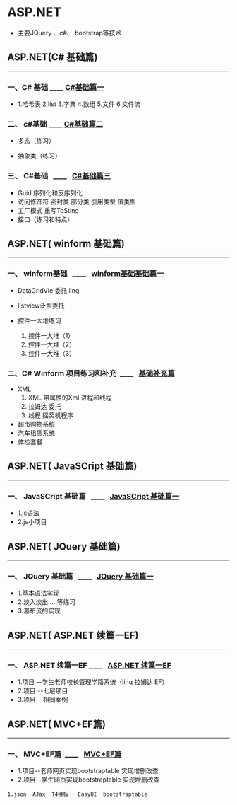 # ASP.NET

 - 主要JQuery 、c#、 bootstrap等技术

## ASP.NET(C# 基础篇)
- - - - -

### 一、C# 基础   ____ [C#基础篇一](https://github.com/Sevenbaby1/ASP.NET/tree/master/ASP.NET%E5%9F%BA%E7%A1%80%E7%AF%87%E4%B8%80/MyProject1  "C#基础篇一链接" )

  * 1.哈希表 2.list 3.字典  4.数组 5.文件 6.文件流  

### 二、 c#基础   ____   [C#基础篇二](https://github.com/Sevenbaby1/ASP.NET/tree/master/ASP.NET%E5%9F%BA%E7%A1%80%E7%AF%87%E4%BA%8C/MyProject "C#基础篇二链接")


 
   - 多态（练习）
  
   - 抽象类（练习）

### 三、 C#基础   ____   [C#基础篇三](https://github.com/Sevenbaby1/ASP.NET/tree/master/ASP.NET%E5%9F%BA%E7%A1%80%E7%AF%87%E4%B8%89 "C#基础篇三链接")


   - Guid 序列化和反序列化
   - 访问修饰符 密封类  部分类 引用类型 值类型
   - 工厂模式 重写ToSting
   - 接口（练习和特点）

## ASP.NET( winform 基础篇)
- - - - -
   
### 一、 winform基础   ____   [winform基础基础篇一](https://github.com/Sevenbaby1/ASP.NET/tree/master/WinForm%E5%9F%BA%E7%A1%80%E7%AF%87%E4%B8%80 "winform基础篇链接")

   - DataGridVie 委托 linq
   - listview泛型委托
   - 控件一大堆练习
     
      1.  控件一大堆（1）
      2.  控件一大堆（2）
      3.  控件一大堆（3）

### 二、C# Winform 项目练习和补充  ____   [基础补充篇](https://github.com/Sevenbaby1/ASP.NET/tree/master/C%23%20Winform%20%E9%A1%B9%E7%9B%AE%E7%BB%83%E4%B9%A0%E5%92%8C%E8%A1%A5%E5%85%85 "基础补充篇]")

   - XML
     1. XML  带属性的Xml  进程和线程
     2. 拉姆达 委托 
     3. 线程  摇奖机程序
   - 超市购物系统
   - 汽车租赁系统
   - 体检套餐


## ASP.NET( JavaSCript 基础篇)
- - - - -
### 一、 JavaSCript 基础篇   ____   [JavaSCript 基础篇一](https://github.com/Sevenbaby1/ASP.NET/tree/master/WinForm%E5%9F%BA%E7%A1%80%E7%AF%87%E4%B8%80 "JavaSCript 基础篇一链接")

   - 1.js语法
   - 2.js小项目


## ASP.NET( JQuery 基础篇)
- - - - -
### 一、 JQuery 基础篇   ____   [JQuery 基础篇一](https://github.com/Sevenbaby1/ASP.NET/tree/master/WinForm%E5%9F%BA%E7%A1%80%E7%AF%87%E4%B8%80 "JQuery 基础篇一链接")

   - 1.基本语法实现
   - 2.淡入淡出.....等练习
   - 3.瀑布流的实现


## ASP.NET( ASP.NET 续篇一EF)
- - - - -
### 一、 ASP.NET 续篇一EF ____   [ASP.NET 续篇一EF](https://github.com/Sevenbaby1/ASP.NET/tree/master/WinForm%E5%9F%BA%E7%A1%80%E7%AF%87%E4%B8%80 "ASP.NET 续篇一EF链接")

   - 1.项目 --学生老师校长管理学籍系统（linq 拉姆达 EF）
   - 2.项目 --七层项目
   - 3.项目 --相同案例


## ASP.NET( MVC+EF篇)
- - - - -
### 一、 MVC+EF篇  ____   [MVC+EF篇](https://github.com/Sevenbaby1/ASP.NET/tree/master/WinForm%E5%9F%BA%E7%A1%80%E7%AF%87%E4%B8%80 "JQuery MVC+EF篇链接")

   - 1.项目--老师网页实现bootstraptable 实现增删改查
   - 2.项目--学生网页实现bootstraptable 实现增删改查

    1.json  AJax  T4模板   EasyUI  bootstraptable 
